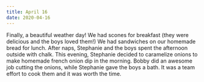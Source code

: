 ```yaml
---
title: April 16
date: 2020-04-16
---
```

Finally, a beautiful weather day! We had scones for breakfast (they were delicious and the boys loved them!) We had sandwiches on our homemade bread for lunch. After naps, Stephanie and the boys spent the afternoon outside with chalk. This evening, Stephanie decided to caramelize onions to make homemade french onion dip in the morning. Bobby did an awesome job cutting the onions, while Stephanie gave the boys a bath. It was a team effort to cook them and it was worth the time.